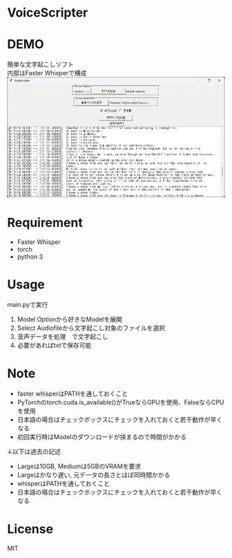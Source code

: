 # VoiceScripter

# DEMO
簡単な文字起こしソフト  
内部はFaster Whisperで構成
![Alt text](image.png)

# Requirement

* Faster Whisper
* torch
* python 3

# Usage

main.pyで実行  
1. Model Optionから好きなModelを展開  
2. Select Audiofileから文字起こし対象のファイルを選択  
3. 音声データを処理　で文字起こし  
4. 必要があればtxtで保存可能  

# Note
 - faster whisperはPATHを通しておくこと
 - PyTorchのtorch.cuda.is_available()がTrueならGPUを使用、FalseならCPUを使用
 - 日本語の場合はチェックボックスにチェックを入れておくと若干動作が早くなる
 - 初回実行時はModelのダウンロードが挟まるので時間がかかる

↓以下は過去の記述
 - Largeは10GB, Mediumは5GBのVRAMを要求
 - Largeはかなり遅い, 元データの長さとほぼ同時間かかる
 - whisperはPATHを通しておくこと
 - 日本語の場合はチェックボックスにチェックを入れておくと若干動作が早くなる


# License

MIT